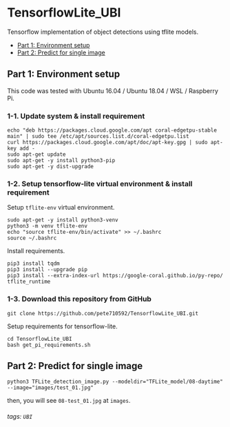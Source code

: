 # TensorflowLite_UBI  
Tensorflow implementation of object detections using tflite models.  
 - [Part 1: Environment setup](https://github.com/pete710592/TensorflowLite_UBI#part-1-environment-setup)  
 - [Part 2: Predict for single image](https://github.com/pete710592/TensorflowLite_UBI#part-2-predict-for-single-image)  

## Part 1: Environment setup  
This code was tested with Ubuntu 16.04 / Ubuntu 18.04 / WSL / Raspberry Pi.  
### 1-1. Update system & install requirement  
```shell
echo "deb https://packages.cloud.google.com/apt coral-edgetpu-stable main" | sudo tee /etc/apt/sources.list.d/coral-edgetpu.list
curl https://packages.cloud.google.com/apt/doc/apt-key.gpg | sudo apt-key add -
sudo apt-get update
sudo apt-get -y install python3-pip
sudo apt-get -y dist-upgrade
```  

### 1-2. Setup tensorflow-lite virtual environment & install requirement  
Setup ```tflite-env``` virtual environment.  
```shell
sudo apt-get -y install python3-venv
python3 -m venv tflite-env
echo "source tflite-env/bin/activate" >> ~/.bashrc
source ~/.bashrc
```  
Install requirements.  
```shell
pip3 install tqdm
pip3 install --upgrade pip
pip3 install --extra-index-url https://google-coral.github.io/py-repo/ tflite_runtime
```  

### 1-3. Download this repository from GitHub  
```shell
git clone https://github.com/pete710592/TensorflowLite_UBI.git
```  
Setup requirements for tensorflow-lite.
```shell
cd TensorflowLite_UBI
bash get_pi_requirements.sh
```  

## Part 2: Predict for single image  
```shell
python3 TFLite_detection_image.py --modeldir="TFLite_model/08-daytime" --image="images/test_01.jpg"
```  
then, you will see ```08-test_01.jpg``` at ```images```.

###### tags: `UBI`